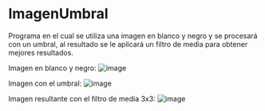# ImagenUmbral
Programa en el cual se utiliza una imagen en blanco y negro y se procesará con un umbral, al resultado se le aplicará un filtro de media para obtener mejores resultados.

Imagen en blanco y negro:
![image](https://user-images.githubusercontent.com/108247794/183527949-0ff61938-ad3c-4694-9cae-cfb213cca0a3.png)

Imagen con el umbral:
![image](https://user-images.githubusercontent.com/108247794/183527982-a20d420d-9fa0-4378-b22c-6e77e8c62e00.png)

Imagen resultante con el filtro de media 3x3:
![image](https://user-images.githubusercontent.com/108247794/183529645-d9f0eba3-281b-489b-a78d-708b179ce4ca.png)
